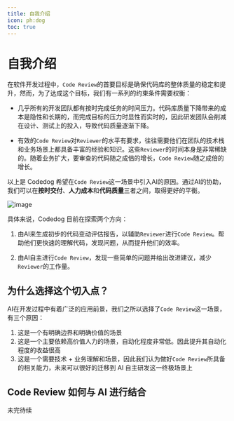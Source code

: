 ```yaml
---
title: 自我介绍
icon: ph:dog
toc: true
---
```


# 自我介绍

在软件开发过程中，`Code Review`的首要目标是确保代码库的整体质量的稳定和提升，然而，为了达成这个目标，我们有一系列的约束条件需要权衡：

- 几乎所有的开发团队都有按时完成任务的时间压力。代码库质量下降带来的成本是隐性和长期的，而完成目标的压力时显性而实时的，因此研发团队会削减在设计、测试上的投入，导致代码质量逐渐下降。

- 有效的`Code Review`对`Reviewer`的水平有要求，往往需要他们在团队的技术栈和业务场景上都具备丰富的经验和知识。这些`Reviewer`的时间本身是非常稀缺的。随着业务扩大，要审查的代码随之成倍的增长，`Code Review`随之成倍的增长。

以上是 Codedog 希望在`Code Review`这一场景中引入AI的原因。通过AI的协助，我们可以在**按时交付**、**人力成本**和**代码质量**三者之间，取得更好的平衡。

![image](specification/volume-cost-quality.png)

具体来说，Codedog 目前在探索两个方向：

1. 由AI来生成初步的代码变动评估报告，以辅助`Reviewer`进行`Code Review`。帮助他们更快速的理解代码，发现问题，从而提升他们的效率。

2. 由AI自主进行`Code Review`，发现一些简单的问题并给出改进建议，减少`Reviewer`的工作量。

## 为什么选择这个切入点？

AI在开发过程中有着广泛的应用前景，我们之所以选择了`Code Review`这一场景，有三个原因：

1. 这是一个有明确边界和明确价值的场景
2. 这是一个主要依赖高价值人力的场景，自动化程度非常低。因此提升其自动化程度的收益很高
3. 这是一个需要技术 + 业务理解和场景，因此我们认为做好`Code Review`所具备的相关能力，未来可以很好的迁移到 AI 自主研发这一终极场景上


## Code Review 如何与 AI 进行结合

未完待续

